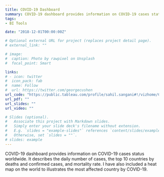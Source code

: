 ```yaml
---
title: COVID-19 Dashboard
summary: COVID-19 dashboard provides information on COVID-19 cases status worldwide. It describes the daily number of cases, the top 10 countries by deaths and confirmed cases, and mortality rate. I have also included a heat map on the world to illustrates the most affected country by COVID-19.
tags:
- BI Tools

date: "2018-12-01T00:00:00Z"

# Optional external URL for project (replaces project detail page).
# external_link: ""

# image:
#  caption: Photo by rawpixel on Unsplash
#  focal_point: Smart

links:
# - icon: twitter
#  icon_pack: fab
#  name: Follow
#  url: https://twitter.com/georgecushen
url_code: "https://public.tableau.com/profile/sahil.sangani#!/vizhome/COVID-19DASHBOARD_16076398888840/COVID-19Dashboard"
url_pdf: ""
url_slides: ""
url_video: ""

# Slides (optional).
#   Associate this project with Markdown slides.
#   Simply enter your slide deck's filename without extension.
#   E.g. `slides = "example-slides"` references `content/slides/example-slides.md`.
#   Otherwise, set `slides = ""`.
# slides: example
---
```

COVID-19 dashboard provides information on COVID-19 cases status worldwide. It describes the daily number of cases, the top 10 countries by deaths and confirmed cases, and mortality rate. I have also included a heat map on the world to illustrates the most affected country by COVID-19.
